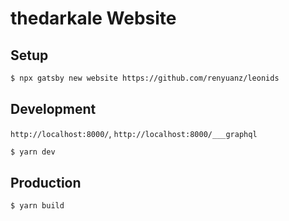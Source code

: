 # thedarkale Website

## Setup
```bash
$ npx gatsby new website https://github.com/renyuanz/leonids
```

## Development
`http://localhost:8000/`, `http://localhost:8000/___graphql`
```bash
$ yarn dev
```

## Production
```bash
$ yarn build
```
